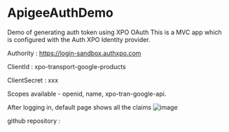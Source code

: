 # ApigeeAuthDemo
Demo of generating auth token using XPO OAuth
This is a MVC app which is configured with the Auth XPO Identity provider. 

Authority : https://login-sandbox.authxpo.com

ClientId : xpo-transport-google-products

ClientSecret : xxx

Scopes available - openid, name, xpo-tran-google-api. 

After logging in, default page shows all the claims
![image](https://user-images.githubusercontent.com/96166550/155367010-dbb15ec1-815a-4327-9284-620f94e495ce.png)

github repository : 

